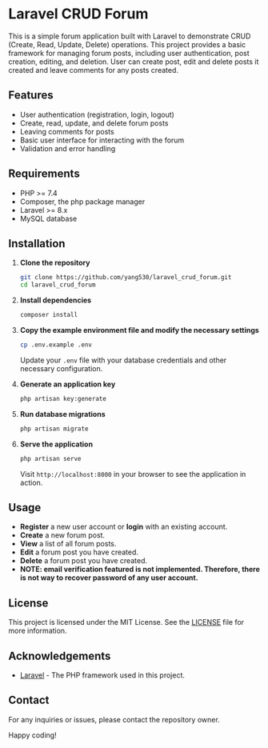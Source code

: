 # Laravel CRUD Forum

This is a simple forum application built with Laravel to demonstrate CRUD (Create, Read, Update, Delete) operations. This project provides a basic framework for managing forum posts, including user authentication, post creation, editing, and deletion. User can create post, edit and delete posts it created and leave comments for any posts created.  

## Features

- User authentication (registration, login, logout)
- Create, read, update, and delete forum posts
- Leaving comments for posts
- Basic user interface for interacting with the forum
- Validation and error handling

## Requirements

- PHP >= 7.4
- Composer, the php package manager
- Laravel >= 8.x
- MySQL database

## Installation

1. **Clone the repository**

    ```bash
    git clone https://github.com/yang530/laravel_crud_forum.git
    cd laravel_crud_forum
    ```

2. **Install dependencies**

    ```bash
    composer install
    ```

3. **Copy the example environment file and modify the necessary settings**

    ```bash
    cp .env.example .env
    ```

    Update your `.env` file with your database credentials and other necessary configuration.

4. **Generate an application key**

    ```bash
    php artisan key:generate
    ```

5. **Run database migrations**

    ```bash
    php artisan migrate
    ```

6. **Serve the application**

    ```bash
    php artisan serve
    ```

    Visit `http://localhost:8000` in your browser to see the application in action.

## Usage

- **Register** a new user account or **login** with an existing account.
- **Create** a new forum post.
- **View** a list of all forum posts.
- **Edit** a forum post you have created.
- **Delete** a forum post you have created.
- **NOTE: email verification featured is not implemented. Therefore, there is not way to recover password of any user account.**

## License

This project is licensed under the MIT License. See the [LICENSE](LICENSE) file for more information.

## Acknowledgements

- [Laravel](https://laravel.com/) - The PHP framework used in this project.

## Contact

For any inquiries or issues, please contact the repository owner.

Happy coding!
